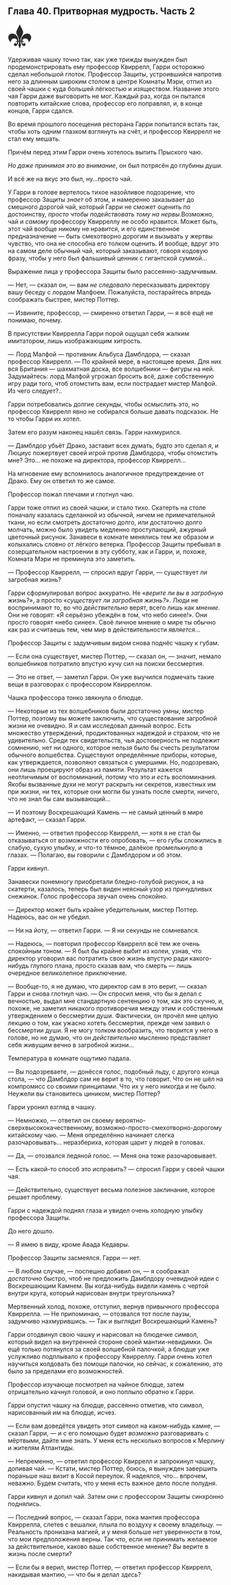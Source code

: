 ﻿## Глава 40. Притворная мудрость. Часть 2

![](./images/fleur.jpg)

Удерживая чашку точно так, как уже трижды вынужден был продемонстрировать ему профессор Квиррелл, Гарри осторожно сделал небольшой глоток. Профессор Защиты, устроившийся напротив него за длинным широким столом в центре Комнаты Мэри, отпил из своей чашки с куда большей лёгкостью и изяществом. Название этого чая Гарри даже выговорить не мог. Каждый раз, когда он пытался повторить китайские слова, профессор его поправлял, и, в конце концов, Гарри сдался.

Во время прошлого посещения ресторана Гарри попытался встать так, чтобы хоть одним глазком взглянуть на счёт, и профессор Квиррелл не стал ему мешать.

Причём перед этим Гарри очень хотелось выпить Прыского чаю.

*Но даже принимая это во внимание*, он был потрясён до глубины души.

И всё же на вкус это был, ну…просто чай.

У Гарри в голове вертелось тихое назойливое подозрение, что профессор Защиты *знает* об этом, и намеренно заказывает до смешного дорогой чай, который Гарри не сможет оценить по достоинству, *просто чтобы подействовать тому на нервы*.Возможно, чай и *самому* профессору Квирреллу не особо нравится. Может быть, этот чай вообще никому не нравится, и его единственное предназначение — быть смехотворно дорогим и вызывать у жертвы чувство, что она не способна его толком оценить. И вообще, вдруг это на самом деле обычный чай, который заказывают, говоря кодовую фразу, чтобы у него был фальшивый ценник с гигантской суммой…

Выражение лица у профессора Защиты было рассеянно-задумчивым.

— Нет, — сказал он, — вам *не* *следовало* пересказывать директору вашу беседу с лордом Малфоем. Пожалуйста, постарайтесь впредь соображать быстрее, мистер Поттер.

— Извините, профессор, — смиренно ответил Гарри, — я всё ещё не понимаю, почему.

В присутствии Квиррелла Гарри порой ощущал себя жалким имитатором, лишь изображающим хитрость.

— Лорд Малфой — противник Альбуса Дамблдора, — сказал профессор Квиррелл. — По крайней мере, в настоящее время. Для них вся Британия — шахматная доска, все волшебники — фигуры на ней. Задумайтесь: лорд Малфой угрожал бросить всё, даже собственную игру ради того, чтоб отомстить вам, если пострадает мистер Малфой. Из чего следует?..

Гарри потребовались долгие секунды, чтобы осмыслить это, но профессор Квиррелл явно не собирался больше давать подсказок. Не то чтобы Гарри их хотел.

Затем его разум наконец нашёл связь. Гарри нахмурился.

— Дамблдор убьёт Драко, заставит всех думать, будто это сделал *я*, и Люциус пожертвует своей игрой против Дамблдора, чтобы отомстить мне? Это… не похоже на директора, профессор Квиррелл…

На мгновение ему вспомнилось аналогичное предупреждение от Драко. Ему он ответил то же самое.

Профессор пожал плечами и глотнул чаю.

Гарри тоже отпил из своей чашки, и стало тихо. Скатерть на столе поначалу казалась сделанной из обычной, ничем не примечательной ткани, но если смотреть достаточно долго, или достаточно долго молчать, можно было увидеть медленно проступающий, ажурный цветочный рисунок. Занавеси в комнате менялись тем же образом и колыхались словно от лёгкого ветерка. Профессор Защиты пребывал в созерцательном настроении в эту субботу, как и Гарри, и, похоже, Комната Мэри не преминула это заметить.

— Профессор Квиррелл, — спросил вдруг Гарри, — существует ли загробная жизнь?

Гарри сформулировал вопрос аккуратно. Не «*верите ли вы в загробную жизнь?»*, а просто «*существует ли загробная жизнь?»*. Люди не воспринимают то, во что *действительно* верят, всего лишь как *мнение*. Они не говорят: «Я серьёзно убеждён в том, что небо синее!». Они просто говорят «небо синее». Своё личное мнение о мире ты обычно как раз и считаешь тем, чем мир в действительности *является*…

Профессор Защиты с задумчивым видом снова поднёс чашку к губам.

— Если она существует, мистер Поттер, — сказал он, — значит, немало волшебников потратило впустую кучу сил на поиски бессмертия.

— Это не ответ, — заметил Гарри. Он уже выучился подмечать такие вещи в разговорах с профессором Квирреллом.

Чашка профессора тонко звякнула о блюдце.

— Некоторые из тех волшебников были достаточно умны, мистер Поттер, поэтому вы можете заключить, что существование загробной жизни не очевидно. Я и сам исследовал данный вопрос. Есть множество утверждений, продиктованных надеждой и страхом, что не удивительно. Среди тех свидетельств, чья достоверность не подлежит сомнению, нет ни одного, которое нельзя было бы счесть результатом обычного волшебства. Существуют определённые приборы, которые, как утверждается, позволяют связаться с умершими. Но, подозреваю, они лишь проецируют образ из памяти. Результат кажется неотличимым от воспоминаний, потому что это *и есть* воспоминания. Якобы вызванные духи не могут раскрыть ни секретов, известных им при жизни, ни тех, которые они могли бы узнать после смерти, ничего, что не знал бы сам вызывающий…

— И поэтому Воскрешающий Камень — не самый ценный в мире артефакт, — сказал Гарри.

— Именно, — ответил профессор Квиррелл, — хотя я не стал бы отказываться от возможности его опробовать, — его губы сложились в слабую, сухую улыбку, и что-то тёмное, далёкое промелькнуло в глазах. — Полагаю, вы говорили с Дамблдором и об этом.

Гарри кивнул.

Занавески понемногу приобретали бледно-голубой рисунок, а на скатерти, казалось, теперь был виден неясный узор из причудливых снежинок. Голос профессора звучал очень спокойно.

— Директор может быть крайне убедительным, мистер Поттер. Надеюсь, вас он не убедил.

— Ни на йоту, — ответил Гарри. — Я ни секунды не сомневался.

— Надеюсь, — повторил профессор Квиррелл всё тем же очень спокойным тоном. — Я был бы крайне выбит из колеи, узнав, что директор уговорил вас потратить свою жизнь впустую ради какого-нибудь глупого плана, просто сказав вам, что смерть — лишь очередное великолепное приключение.

— Вообще-то, я не думаю, что директор сам в это верит, — сказал Гарри и снова глотнул чаю. — Он спросил меня, что бы я делал с вечностью, выдал мне стандартную сентенцию о том, как это скучно, и, похоже, не заметил никакого противоречия между этим и собственным утверждением о бессмертии души. Фактически, он прочёл мне целую лекцию о том, как ужасно хотеть бессмертия, прежде чем заявил о бессмертии души. Я не могу толком вообразить, что творится у него в голове, но не думаю, что он *действительно* мысленно представляет себя живущим вечно в загробной жизни…

Температура в комнате ощутимо падала.

— Вы подозреваете, — донёсся голос, подобный льду, с другого конца стола, — что Дамблдор сам не верит в то, что говорит. Что он не шёл на компромисс со своими принципами. Что их у него никогда и не было. Неужели вы становитесь циником, мистер Поттер?

Гарри уронил взгляд в чашку.

— Немножко, — ответил он своему вероятно-сверхвысококачественному, возможно-просто-смехотворно-дорогому китайскому чаю. — Меня определённо начинает слегка разочаровывать… неразбериха, которая царит у людей в головах.

— Да, — отозвался ледяной голос. — Меня она тоже разочаровывает.

— Есть какой-то способ это исправить? — спросил Гарри у своей чашки чая.

— Действительно, существует весьма полезное заклинание, которое решает проблему.

Гарри с надеждой поднял глаза и увидел очень холодную улыбку профессора Защиты.

До него дошло.

— Я имею в виду, кроме Авада Кедавры.

Профессор Защиты засмеялся. Гарри — нет.

— В любом случае, — поспешно добавил он, — я соображал *достаточно* быстро, чтоб не предложить Дамблдору очевидной идеи с Воскрешающим Камнем. Вы когда-нибудь видели камень с чертой внутри круга, который нарисован внутри треугольника?

Мертвенный холод, похоже, отступил, вернув привычного профессора Квиррелла. — Не припоминаю, — отозвался тот после паузы, задумчиво нахмурившись. — Так и выглядит Воскрешающий Камень?

Гарри отодвинул свою чашку и нарисовал на блюдечке символ, который видел на внутренней стороне своей мантии-невидимки. Он ещё только потянулся за своей волшебной палочкой, а блюдце уже услужливо подплывало к профессору Квирреллу. Гарри очень хотел научиться колдовать без помощи палочки, но сейчас, к сожалению, это было за пределами его возможностей.

Профессор изучающе посмотрел на чайное блюдце, затем отрицательно качнул головой, и оно поплыло обратно к Гарри.

Гарри опустил чашку на блюдце, рассеянно отметив, что символ, нарисованный им на блюдце, исчез.

— Если вам доведётся увидеть этот символ на каком-нибудь камне, — сказал Гарри, — и с его помощью будет *возможно* разговаривать с мёртвыми, дайте мне знать. У меня есть несколько вопросов к Мерлину и жителям Атлантиды.

— Непременно, — ответил профессор Квиррелл и запрокинул чашку, допивая чай. — Кстати, мистер Поттер, боюсь, я вынужден завершить пораньше наш визит в Косой переулок. Я надеялся, что… впрочем, неважно. Будем считать, что у меня есть важное дело после полудня.

Гарри кивнул и допил чай. Затем они с профессором Защиты синхронно поднялись.

— Последний вопрос, — сказал Гарри, пока мантия профессора Квиррелла, слетев с вешалки, плыла по воздуху к своему владельцу. — Реальность пронизана магией, и у меня больше нет уверенности в том, что мои предположения верны. Так что, если не принимать желаемое за действительное, каково ваше собственное мнение? *Вы* верите в жизнь после смерти?

— Если бы я верил, мистер Поттер, — ответил профессор Квиррелл, накидывая мантию, — что бы я делал *здесь*?

